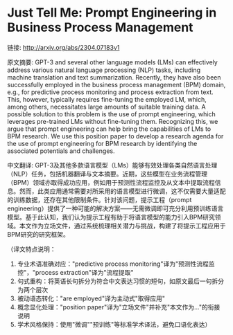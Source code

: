 # Just Tell Me: Prompt Engineering in Business Process Management

链接: http://arxiv.org/abs/2304.07183v1

原文摘要:
GPT-3 and several other language models (LMs) can effectively address various
natural language processing (NLP) tasks, including machine translation and text
summarization. Recently, they have also been successfully employed in the
business process management (BPM) domain, e.g., for predictive process
monitoring and process extraction from text. This, however, typically requires
fine-tuning the employed LM, which, among others, necessitates large amounts of
suitable training data. A possible solution to this problem is the use of
prompt engineering, which leverages pre-trained LMs without fine-tuning them.
Recognizing this, we argue that prompt engineering can help bring the
capabilities of LMs to BPM research. We use this position paper to develop a
research agenda for the use of prompt engineering for BPM research by
identifying the associated potentials and challenges.

中文翻译:
GPT-3及其他多款语言模型（LMs）能够有效处理各类自然语言处理（NLP）任务，包括机器翻译与文本摘要。近期，这些模型在业务流程管理（BPM）领域亦取得成功应用，例如用于预测性流程监控及从文本中提取流程信息。然而，此类应用通常需要对所采用的语言模型进行微调，这不仅需要大量适配的训练数据，还存在其他限制条件。针对该问题，提示工程（prompt engineering）提供了一种可能的解决方案——无需微调即可充分利用预训练语言模型。基于此认知，我们认为提示工程有助于将语言模型的能力引入BPM研究领域。本文作为立场文件，通过系统梳理相关潜力与挑战，构建了将提示工程应用于BPM研究的研究框架。

（译文特点说明：
1. 专业术语准确对应："predictive process monitoring"译为"预测性流程监控"，"process extraction"译为"流程提取"
2. 句式重构：将英语长句拆分为符合中文表达习惯的短句，如原文最后一句拆分为两个层次
3. 被动语态转化："are employed"译为主动式"取得应用"
4. 概念显化处理："position paper"译为"立场文件"并补充"本文作为..."的衔接说明
5. 学术风格保持：使用"微调""预训练"等标准学术译法，避免口语化表达）
